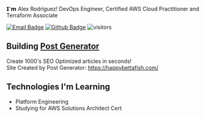 𝗜'𝗺 Alex Rodriguez! DevOps Engineer, Certified AWS Cloud Practitioner and Terraform Associate

[![Email Badge](https://img.shields.io/badge/-Email-c14438?style=flat-square&logo=Gmail&logoColor=white&link=mailto:contact@alexrodriguez.io)](mailto:contact@alexrodriguez.io)
[![Github Badge](https://img.shields.io/badge/-Github-232323?style=flat-square&logo=Github&logoColor=white&link=https://github.com/alexrdrgz)](https://github.com/alexrdrgz)
![visitors](https://visitor-badge.laobi.icu/badge?page_id=alexrdrgz)

## Building [Post Generator](https://postgenerator.co)
Create 1000's SEO Optimized articles in seconds! </br> Site Created by Post Generator: https://happybettafish.com/

## Technologies I'm Learning
- Platform Engineering
- Studying for AWS Solutions Architect Cert
   
